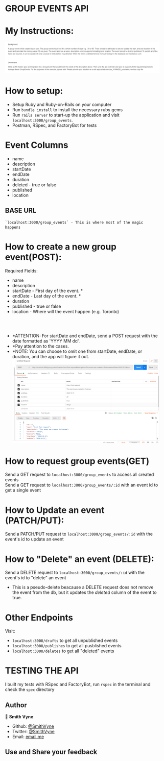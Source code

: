# GROUP EVENTS API

# My Instructions:
![project-instructions](/docs/proj-instruc.png)

# How to setup:
* Setup Ruby and Ruby-on-Rails on your computer
* Run `bundle install` to install the necessary ruby gems
* Run `rails server` to start-up the application and visit `localhost:3000/group_events`.
* Postman, RSpec, and FactoryBot for tests

# Event Columns
*  name 
*  description
*  startDate 
*  endDate
*  duration
*  deleted    -  true or false
*  published
*  location 

## BASE URL
    `localhost:3000/group_events` - This is where most of the magic happens

# How to create a new group event(POST):
  Required Fields:
*  name
*  description
*  startDate  -  First day of the event. *
*  endDate    -  Last day of the event. *
*  duration
*  published  -  true or false
*  location   -  Where will the event happen (e.g. Toronto)

<br>
<br>

* *ATTENTION: For startDate and endDate, send a POST request with the date formatted as 'YYYY MM dd'.
* *Pay attention to the cases.
* *NOTE: You can choose to omit one from startDate, endDate, or duration, and the app will figure it out.
![post request example](/docs/sample_post_req.png)

# How to request group events(GET)
Send a GET request to `localhost:3000/group_events` to access all created events
<br>
Send a GET request to `localhost:3000/group_events/:id` with an event id to get a single event 

# How to Update an event (PATCH/PUT):
Send a PATCH/PUT request to `localhost:3000/group_events/:id` 
with the event's id to update an event

# How to "Delete" an event (DELETE):
Send a DELETE request to `localhost:3000/group_events/:id` 
with the event's id to "delete" an event

- This is a pseudo-delete beacause a DELETE request does not remove the event from the db, but it updates the *deleted* column of the event to true.

# Other Endpoints
Visit:
- `localhost:3000/drafts` to get all unpublished events
- `localhost:3000/publishes` to get all pusblished events
- `localhost:3000/deletes` to get all "deleted" events


# TESTING THE API
I built my tests with RSpec and FactoryBot, run `rspec` in the terminal and check the `spec` directory


## Author
👤 **Smith Vyne**
- Github: [@SmithVyne](https://github.com/SmithVyne)
- Twitter: [@SmithVyne](https://twitter.com/SmithVyne)
- Email: [email me](mailto:smithnkereuwem2@gmail.com)

## Use and Share your feedback
